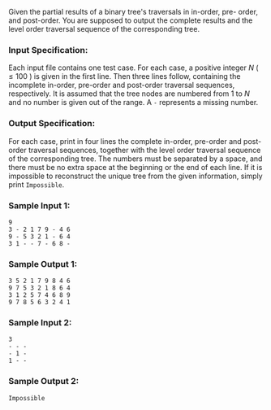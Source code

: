 <!-- Title
Tree Traversals - Hard Version (35)
-->
Given the partial results of a binary tree's traversals in in-order, pre-
order, and post-order. You are supposed to output the complete results and the
level order traversal sequence of the corresponding tree.

### Input Specification:

Each input file contains one test case. For each case, a positive integer $N$
( $\le 100$ ) is given in the first line. Then three lines follow, containing
the incomplete in-order, pre-order and post-order traversal sequences,
respectively. It is assumed that the tree nodes are numbered from 1 to $N$ and
no number is given out of the range. A `-` represents a missing number.

### Output Specification:

For each case, print in four lines the complete in-order, pre-order and post-
order traversal sequences, together with the level order traversal sequence of
the corresponding tree. The numbers must be separated by a space, and there
must be no extra space at the beginning or the end of each line. If it is
impossible to reconstruct the unique tree from the given information, simply
print `Impossible`.

### Sample Input 1:

    
    
    9
    3 - 2 1 7 9 - 4 6
    9 - 5 3 2 1 - 6 4
    3 1 - - 7 - 6 8 -

### Sample Output 1:

    
    
    3 5 2 1 7 9 8 4 6
    9 7 5 3 2 1 8 6 4
    3 1 2 5 7 4 6 8 9
    9 7 8 5 6 3 2 4 1

### Sample Input 2:

    
    
    3
    - - -
    - 1 -
    1 - -

### Sample Output 2:

    
    
    Impossible

